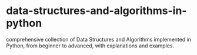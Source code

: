 # data-structures-and-algorithms-in-python
comprehensive collection of Data Structures and Algorithms implemented in Python, from beginner to advanced, with explanations and examples.
